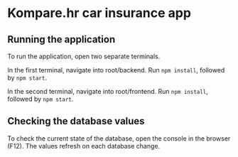# Kompare.hr car insurance app

## Running the application

To run the application, open two separate terminals.

In the first terminal, navigate into root/backend. Run `npm install`, followed by `npm start`. 

In the second terminal, navigate into root/frontend. Run `npm install`, followed by `npm start`.

## Checking the database values

To check the current state of the database, open the console in the browser (F12). The values refresh on each database change.
